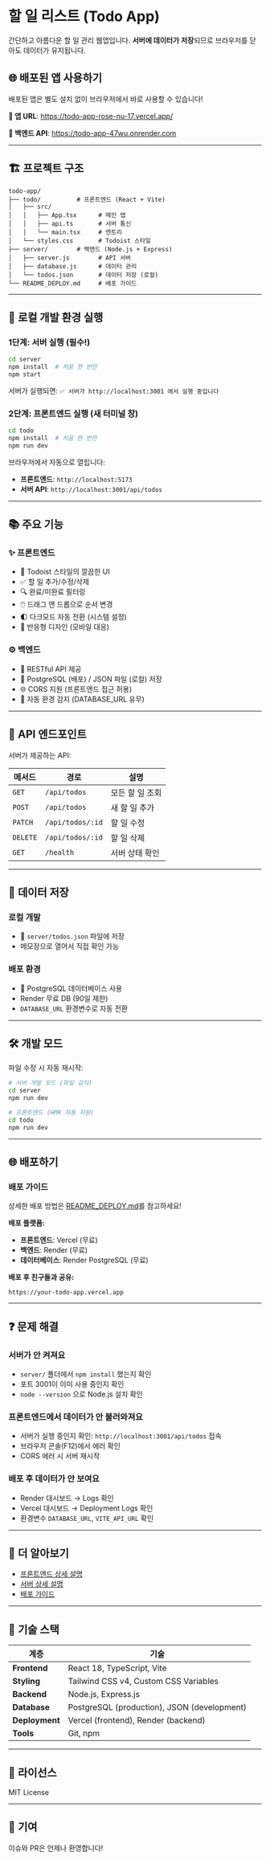 # 할 일 리스트 (Todo App)

간단하고 아름다운 할 일 관리 웹앱입니다. **서버에 데이터가 저장**되므로 브라우저를 닫아도 데이터가 유지됩니다.

## 🌐 배포된 앱 사용하기

배포된 앱은 별도 설치 없이 브라우저에서 바로 사용할 수 있습니다!

**🔗 앱 URL**: https://todo-app-rose-nu-17.vercel.app/

**📡 백엔드 API**: https://todo-app-47wu.onrender.com

---

## 🏗️ 프로젝트 구조

```
todo-app/
├── todo/          # 프론트엔드 (React + Vite)
│   ├── src/
│   │   ├── App.tsx      # 메인 앱
│   │   ├── api.ts       # 서버 통신
│   │   └── main.tsx     # 엔트리
│   └── styles.css       # Todoist 스타일
├── server/        # 백엔드 (Node.js + Express)
│   ├── server.js        # API 서버
│   ├── database.js      # 데이터 관리
│   └── todos.json       # 데이터 저장 (로컬)
└── README_DEPLOY.md     # 배포 가이드
```

---

## 🚀 로컬 개발 환경 실행

### 1단계: 서버 실행 (필수!)
```bash
cd server
npm install  # 처음 한 번만
npm start
```

서버가 실행되면: `✅ 서버가 http://localhost:3001 에서 실행 중입니다`

### 2단계: 프론트엔드 실행 (새 터미널 창)
```bash
cd todo
npm install  # 처음 한 번만
npm run dev
```

브라우저에서 자동으로 열립니다:
- **프론트엔드**: `http://localhost:5173`
- **서버 API**: `http://localhost:3001/api/todos`

---

## 📚 주요 기능

### ✨ 프론트엔드
- 🎨 Todoist 스타일의 깔끔한 UI
- ✅ 할 일 추가/수정/삭제
- 🔍 완료/미완료 필터링
- 🖱️ 드래그 앤 드롭으로 순서 변경
- 🌓 다크모드 자동 전환 (시스템 설정)
- 📱 반응형 디자인 (모바일 대응)

### ⚙️ 백엔드
- 🔌 RESTful API 제공
- 💾 PostgreSQL (배포) / JSON 파일 (로컬) 저장
- 🌐 CORS 지원 (프론트엔드 접근 허용)
- 🔄 자동 환경 감지 (DATABASE_URL 유무)

---

## 🔌 API 엔드포인트

서버가 제공하는 API:

| 메서드 | 경로 | 설명 |
|--------|------|------|
| `GET` | `/api/todos` | 모든 할 일 조회 |
| `POST` | `/api/todos` | 새 할 일 추가 |
| `PATCH` | `/api/todos/:id` | 할 일 수정 |
| `DELETE` | `/api/todos/:id` | 할 일 삭제 |
| `GET` | `/health` | 서버 상태 확인 |

---

## 💾 데이터 저장

### 로컬 개발
- 📁 `server/todos.json` 파일에 저장
- 메모장으로 열어서 직접 확인 가능

### 배포 환경
- 🐘 PostgreSQL 데이터베이스 사용
- Render 무료 DB (90일 제한)
- `DATABASE_URL` 환경변수로 자동 전환

---

## 🛠️ 개발 모드

파일 수정 시 자동 재시작:

```bash
# 서버 개발 모드 (파일 감지)
cd server
npm run dev

# 프론트엔드 (HMR 자동 지원)
cd todo
npm run dev
```

---

## 🌐 배포하기

### 배포 가이드
상세한 배포 방법은 [README_DEPLOY.md](README_DEPLOY.md)를 참고하세요!

**배포 플랫폼:**
- **프론트엔드**: Vercel (무료)
- **백엔드**: Render (무료)
- **데이터베이스**: Render PostgreSQL (무료)

**배포 후 친구들과 공유:**
```
https://your-todo-app.vercel.app
```

---

## ❓ 문제 해결

### 서버가 안 켜져요
- `server/` 폴더에서 `npm install` 했는지 확인
- 포트 3001이 이미 사용 중인지 확인
- `node --version` 으로 Node.js 설치 확인

### 프론트엔드에서 데이터가 안 불러와져요
- 서버가 실행 중인지 확인: `http://localhost:3001/api/todos` 접속
- 브라우저 콘솔(F12)에서 에러 확인
- CORS 에러 시 서버 재시작

### 배포 후 데이터가 안 보여요
- Render 대시보드 → Logs 확인
- Vercel 대시보드 → Deployment Logs 확인
- 환경변수 `DATABASE_URL`, `VITE_API_URL` 확인

---

## 📖 더 알아보기

- [프론트엔드 상세 설명](todo/README.md)
- [서버 상세 설명](server/README.md)
- [배포 가이드](README_DEPLOY.md)

---

## 🎨 기술 스택

| 계층 | 기술 |
|------|------|
| **Frontend** | React 18, TypeScript, Vite |
| **Styling** | Tailwind CSS v4, Custom CSS Variables |
| **Backend** | Node.js, Express.js |
| **Database** | PostgreSQL (production), JSON (development) |
| **Deployment** | Vercel (frontend), Render (backend) |
| **Tools** | Git, npm |

---

## 📄 라이선스

MIT License

---

## 👥 기여

이슈와 PR은 언제나 환영합니다!
